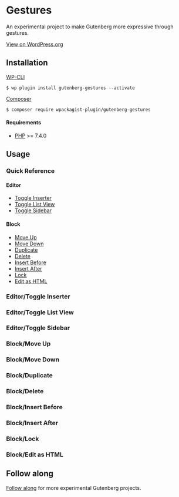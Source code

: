 # Gestures

An experimental project to make Gutenberg more expressive through gestures.

[View on WordPress.org](https://wordpress.org/plugins/gutenberg-gestures/)

## Installation

[WP-CLI](http://wp-cli.org/)

```shell
$ wp plugin install gutenberg-gestures --activate
```

[Composer](https://getcomposer.org/)

```shell
$ composer require wpackagist-plugin/gutenberg-gestures
```

#### Requirements

- [PHP](http://php.net/manual/en/install.php) >= 7.4.0

## Usage

### Quick Reference

#### Editor

- [Toggle Inserter](#)
- [Toggle List View](#)
- [Toggle Sidebar](#)

#### Block

- [Move Up](#)
- [Move Down](#)
- [Duplicate](#)
- [Delete](#)
- [Insert Before](#)
- [Insert After](#)
- [Lock](#)
- [Edit as HTML](#)

### Editor/Toggle Inserter
### Editor/Toggle List View
### Editor/Toggle Sidebar
### Block/Move Up
### Block/Move Down
### Block/Duplicate
### Block/Delete
### Block/Insert Before
### Block/Insert After
### Block/Lock
### Block/Edit as HTML

## Follow along

[Follow along](https://twitter.com/withjacoby) for more experimental Gutenberg projects.

